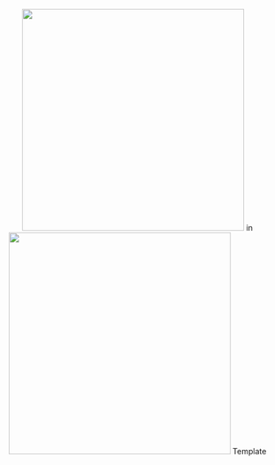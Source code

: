 <p align="center"><a href="https://laravel.com" target="_blank"><img src="https://camo.githubusercontent.com/c0334ff12149f79bcf27d97aca688ddb72c989c09c3f6b9db0a93d59cb1bbc28/68747470733a2f2f7376656c74656a732e6769746875622e696f2f6173736574732f62616e6e65722e706e67" width="400"></a> in <a href="https://laravel.com" target="_blank"><img src="https://raw.githubusercontent.com/laravel/art/master/logo-lockup/5%20SVG/2%20CMYK/1%20Full%20Color/laravel-logolockup-cmyk-red.svg" width="400"></a> Template</p>
